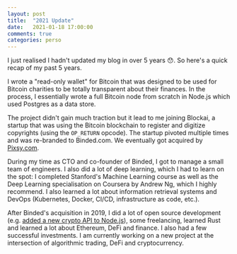 ```yaml
---
layout: post
title:  "2021 Update"
date:   2021-01-18 17:00:00
comments: true
categories: perso
---
```


I just realised I hadn't updated my blog in over 5 years 😯. So here's a
quick recap of my past 5 years.

I wrote a "read-only wallet" for Bitcoin that was designed to be used
for Bitcoin charities to be totally transparent about their
finances. In the process, I essentially wrote a full Bitcoin node from
scratch in Node.js which used Postgres as a data store.

The project didn't gain much traction but it lead to me joining Blockai,
a startup that was using the Bitcoin blockchain to register and digitize
copyrights (using the `OP_RETURN` opcode). The startup pivoted multiple
times and was re-branded to Binded.com. We eventually got acquired by
[Pixsy.com](http://pixsy.com/).

During my time as CTO and co-founder of Binded, I got to manage a small
team of engineers. I also did a lot of deep learning, which I had to
learn on the spot: I completed Stanford's Machine Learning course as well
as the Deep Learning specialisation on Coursera by Andrew Ng, which I
highly recommend. I also learned a lot about information retrieval
systems and DevOps (Kubernetes, Docker, CI/CD, infrastructure as code,
etc.).

After Binded's acquisition in 2019, I did a lot of open source
development (e.g. [added a new crypto API to
Node.js](https://github.com/nodejs/node/pull/34600)), some freelancing,
learned Rust and learned a lot about Ethereum, DeFi and finance. I also
had a few successful investments. I am currently working on a new
project at the intersection of algorithmic trading, DeFi and
cryptocurrency.
